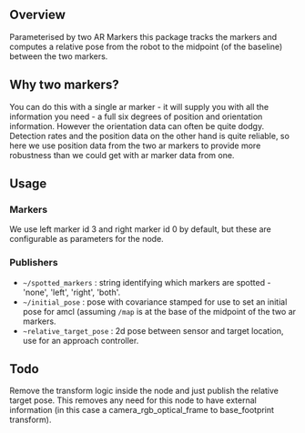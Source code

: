## Overview

Parameterised by two AR Markers this package tracks the markers and computes a relative pose from the robot to the
midpoint (of the baseline) between the two markers.

## Why two markers?

You can do this with a single ar marker - it will supply you with all the information you need - a full six degrees of
position and orientation information. However the orientation data can often be quite dodgy. Detection rates and the
position data on the other hand is quite reliable, so here we use position data from the two ar markers to provide more
robustness than we could get with ar marker data from one.

## Usage

### Markers

We use left marker id 3 and right marker id 0 by default, but these are configurable as parameters for the node.

### Publishers

* `~/spotted_markers` : string identifying which markers are spotted - 'none', 'left', 'right', 'both'.
* `~/initial_pose` : pose with covariance stamped for use to set an initial pose for amcl (assuming
  `/map` is at the base of the midpoint of the two ar markers.
* `~relative_target_pose` : 2d pose between sensor and target location, use for an approach controller.

## Todo

Remove the transform logic inside the node and just publish the relative target pose. This removes any need for this
node to have external information (in this case a camera_rgb_optical_frame to base_footprint transform). 